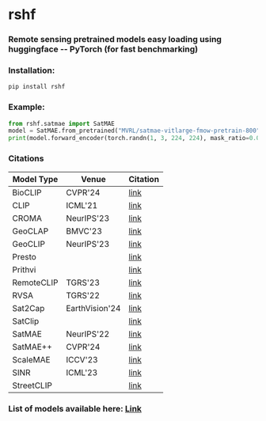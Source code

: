 # rshf
### Remote sensing pretrained models easy loading using huggingface -- PyTorch (for fast benchmarking)

### Installation:
```bash
pip install rshf
```

### Example:
```python
from rshf.satmae import SatMAE
model = SatMAE.from_pretrained("MVRL/satmae-vitlarge-fmow-pretrain-800")
print(model.forward_encoder(torch.randn(1, 3, 224, 224), mask_ratio=0.0)[0].shape)
```

### Citations

|Model Type|Venue|Citation|
|----------|-----|--------|
|BioCLIP|CVPR'24|[link](./rshf/bioclip/README.md)
|CLIP|ICML'21|[link](./rshf/clip/README.md)
|CROMA|NeurIPS'23|[link](./rshf/croma/README.md)
|GeoCLAP|BMVC'23|[link](./rshf/geoclap/README.md)
|GeoCLIP|NeurIPS'23|[link](./rshf/geoclip/README.md)
|Presto||[link](./rshf/presto/README.md)
|Prithvi||[link](./rshf/prithvi/README.md)
|RemoteCLIP|TGRS'23|[link](./rshf/remoteclip/README.md)
|RVSA|TGRS'22|[link](./rshf/rvsa/README.md)
|Sat2Cap|EarthVision'24|[link](./rshf/sat2cap/README.md)
|SatClip||[link](./rshf/satclip/README.md)
|SatMAE|NeurIPS'22|[link](./rshf/satmae/README.md)
|SatMAE++|CVPR'24|[link](./rshf/satmaepp/README.md)
|ScaleMAE|ICCV'23|[link](./rshf/scalemae/README.md)
|SINR|ICML'23|[link](./rshf/sinr/README.md)
|StreetCLIP||[link](./rshf/streetclip/README.md)
### List of models available here: [Link](https://huggingface.co/collections/MVRL/remote-sensing-foundation-models-664e8fcd67d8ca8c03f42d00)